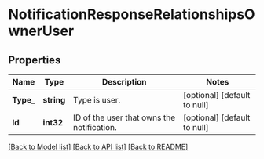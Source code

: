 # NotificationResponseRelationshipsOwnerUser

## Properties
Name | Type | Description | Notes
------------ | ------------- | ------------- | -------------
**Type_** | **string** | Type is user.  | [optional] [default to null]
**Id** | **int32** | ID of the user that owns the notification. | [optional] [default to null]

[[Back to Model list]](../README.md#documentation-for-models) [[Back to API list]](../README.md#documentation-for-api-endpoints) [[Back to README]](../README.md)

